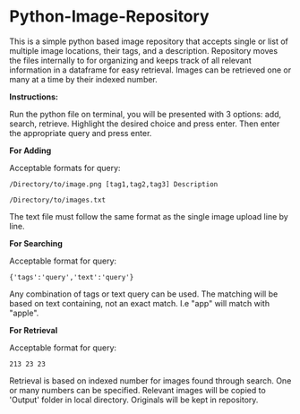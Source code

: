 # Python-Image-Repository

This is a simple python based image repository that accepts single or list of multiple image locations, their tags, and a description. 
Repository moves the files internally to for organizing and keeps track of all relevant information in a dataframe for easy retrieval. 
Images can be retrieved one or many at a time by their indexed number. 

**Instructions:**

Run the python file on terminal, you will be presented with 3 options: add, search, retrieve. Highlight the desired choice and press enter. 
Then enter the appropriate query and press enter. 

**For Adding**

Acceptable formats for query:
    
    /Directory/to/image.png [tag1,tag2,tag3] Description
    
    /Directory/to/images.txt
    
The text file must follow the same format as the single image upload line by line.


**For Searching**

Acceptable format for query:
    
    {'tags':'query','text':'query'}
    
Any combination of tags or text query can be used. The matching will be based on text containing, not an exact match. I.e "app" will match with "apple".

**For Retrieval**

Acceptable format for query:
    
    213 23 23 
    
Retrieval is based on indexed number for images found through search. One or many numbers can be specified. Relevant images will be copied to 'Output' folder in local directory.
Originals will be kept in repository. 


    
